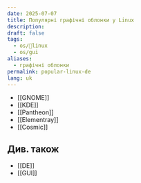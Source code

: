 ```yaml
---
date: 2025-07-07
title: Популярні графічні облонки у Linux
description: 
draft: false
tags:
  - os/🐧linux
  - os/gui
aliases:
  - графічні облонки
permalink: popular-linux-de
lang: uk
---
```


- [[GNOME]]
- [[KDE]]
- [[Pantheon]]
- [[Elementray]]
- [[Cosmic]]

## Див. також

- [[DE]]
- [[GUI]]